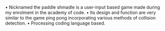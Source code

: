 •	Nicknamed the paddle shmadle is a user-input based game made during my enrolment in the academy of code.
•	Its design and function are very similar to the game ping pong incorporating various methods of collision detection.
•	Processing coding language based.
